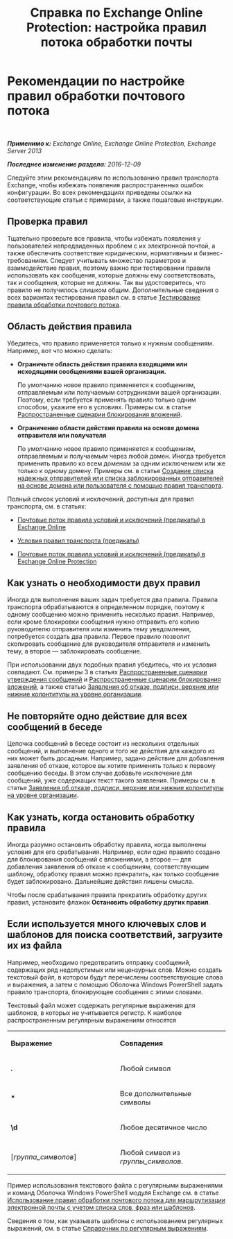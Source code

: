 ﻿---
title: 'Справка по Exchange Online Protection: настройка правил потока обработки почты'
TOCTitle: Рекомендации по настройке правил обработки почтового потока
ms:assetid: abd863c3-c0ce-42f3-9470-a573adc3cbba
ms:mtpsurl: https://technet.microsoft.com/ru-ru/library/Dn960147(v=EXCHG.150)
ms:contentKeyID: 65236545
ms.date: 05/23/2018
mtps_version: v=EXCHG.150
ms.translationtype: MT
---

# Рекомендации по настройке правил обработки почтового потока

 

_**Применимо к:** Exchange Online, Exchange Online Protection, Exchange Server 2013_

_**Последнее изменение раздела:** 2016-12-09_

Следуйте этим рекомендациям по использованию правил транспорта Exchange, чтобы избежать появления распространенных ошибок конфигурации. Во всех рекомендациях приведены ссылки на соответствующие статьи с примерами, а также пошаговые инструкции.

## Проверка правил

Тщательно проверьте все правила, чтобы избежать появления у пользователей непредвиденных проблем с их электронной почтой, а также обеспечить соответствие юридическим, нормативным и бизнес-требованиям. Следует учитывать множество параметров и взаимодействие правил, поэтому важно при тестировании правила использовать как сообщения, которые должны ему соответствовать, так и сообщения, которые не должны. Так вы удостоверитесь, что правило не получилось слишком общим. Дополнительные сведения о всех вариантах тестирования правил см. в статье [Тестирование правила обработки почтового потока](test-a-mail-flow-rule-exchange-2013-help.md).

## Область действия правила

Убедитесь, что правило применяется только к нужным сообщениям. Например, вот что можно сделать:

  - **Ограничьте область действия правила входящими или исходящими сообщениями вашей организации.**
    
    По умолчанию новое правило применяется к сообщениям, отправляемым или получаемым сотрудниками вашей организации. Поэтому, если требуется применять правило только одним способом, укажите его в условиях. Примеры см. в статье [Распространенные сценарии блокирования вложений](common-attachment-blocking-scenarios-for-mail-flow-rules-exchange-2013-help.md).

  - **Ограничение области действия правила на основе домена отправителя или получателя**
    
    По умолчанию новое правило применяется к сообщениям, отправляемым и получаемым через любой домен. Иногда требуется применить правило ко всем доменам за одним исключением или же только к одному домену. Примеры см. в статье [Создание списка надежных отправителей или списка заблокированных отправителей на основе домена или пользователя с помощью правил транспорта](https://technet.microsoft.com/ru-ru/library/dn198251\(v=exchg.150\)).

Полный список условий и исключений, доступных для правил транспорта, см. в статьях:

  - [Почтовые поток правила условий и исключений (предикаты) в Exchange Online](https://technet.microsoft.com/ru-ru/library/jj919235\(v=exchg.150\))

  - [Условия правил транспорта (предикаты)](mail-flow-rule-conditions-and-exceptions-predicates-in-exchange-2013-exchange-2013-help.md)

  - [Почтовые поток правила условий и исключений (предикаты) в Exchange Online Protection](https://technet.microsoft.com/ru-ru/library/jj919234\(v=exchg.150\))

## Как узнать о необходимости двух правил

Иногда для выполнения ваших задач требуется два правила. Правила транспорта обрабатываются в определенном порядке, поэтому к одному сообщению можно применить несколько правил. Например, если кроме блокировки сообщения нужно отправить его копию руководителю отправителя или изменить тему уведомления, потребуется создать два правила. Первое правило позволит скопировать сообщение для руководителя отправителя и изменить тему, а второе — заблокировать сообщение.

При использовании двух подобных правил убедитесь, что их условия совпадают. См. примеры 3 в статьях [Распространенные сценарии утверждения сообщений](common-message-approval-scenarios-exchange-2013-help.md) и [Распространенные сценарии блокирования вложений](common-attachment-blocking-scenarios-for-mail-flow-rules-exchange-2013-help.md), а также статью [Заявления об отказе, подписи, верхние или нижние колонтитулы на уровне организации](organization-wide-disclaimers-signatures-footers-or-headers-exchange-online-help.md).

## Не повторяйте одно действие для всех сообщений в беседе

Цепочка сообщений в беседе состоит из нескольких отдельных сообщений, и выполнение одного и того же действия для каждого из них может быть досадным. Например, задано действие для добавления заявления об отказе, которое вы хотите применить только к первому сообщению беседы. В этом случае добавьте исключение для сообщений, уже содержащих текст такого заявления. Примеры см. в статье [Заявления об отказе, подписи, верхние или нижние колонтитулы на уровне организации](organization-wide-disclaimers-signatures-footers-or-headers-exchange-online-help.md).

## Как узнать, когда остановить обработку правила

Иногда разумно остановить обработку правила, когда выполнены условия для его срабатывания. Например, если одно правило создано для блокирования сообщений с вложениями, а второе — для добавления заявления об отказе к сообщениям, соответствующим шаблону, обработку правил можно прекратить, как только сообщение будет заблокировано. Дальнейшие действия лишены смысла.

Чтобы после срабатывания правила прекратить обработку других правил, установите флажок **Остановить обработку других правил**.

## Если используется много ключевых слов и шаблонов для поиска соответствий, загрузите их из файла

Например, необходимо предотвратить отправку сообщений, содержащих ряд недопустимых или нецензурных слов. Можно создать текстовый файл, в котором будут перечислены соответствующие слова и выражения, а затем с помощью Оболочка Windows PowerShell задать правило транспорта, блокирующее сообщения с этими словами.

Текстовый файл может содержать регулярные выражения для шаблонов, в которых не учитывается регистр. К наиболее распространенным регулярным выражениям относятся


<table>
<colgroup>
<col style="width: 50%" />
<col style="width: 50%" />
</colgroup>
<tbody>
<tr class="odd">
<td><p><strong>Выражение</strong></p></td>
<td><p><strong>Совпадения</strong></p></td>
</tr>
<tr class="even">
<td><p><strong>.</strong></p></td>
<td><p>Любой символ</p></td>
</tr>
<tr class="odd">
<td><p><strong>*</strong></p></td>
<td><p>Все дополнительные символы</p></td>
</tr>
<tr class="even">
<td><p><strong>\d</strong></p></td>
<td><p>Любое десятичное число</p></td>
</tr>
<tr class="odd">
<td><p>[<em>группа_символов</em>]</p></td>
<td><p>Любой символ из <em>группы_символов</em>.</p></td>
</tr>
</tbody>
</table>


Пример использования текстового файла с регулярными выражениями и команд Оболочка Windows PowerShell модуля Exchange см. в статье [Использование правил обработки почтового потока для маршрутизации электронной почты с учетом списка слов, фраз или шаблонов](use-mail-flow-rules-to-route-email-based-on-a-list-of-words-phrases-or-patterns-exchange-2013-help.md).

Сведения о том, как указывать шаблоны с использованием регулярных выражений, см. в статье [Справочник по регулярным выражениям](https://go.microsoft.com/fwlink/p/?linkid=532394).

